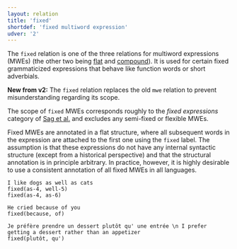```yaml
---
layout: relation
title: 'fixed'
shortdef: 'fixed multiword expression'
udver: '2'
---
```


The `fixed` relation is one of the three relations for multiword expressions (MWEs)
(the other two being [flat]() and [compound]()). 
It is used for certain fixed grammaticized expressions that behave
like function words or short adverbials.

**New from v2:** The `fixed` relation replaces the old `mwe` relation to prevent misunderstanding regarding its scope.

The scope of `fixed` MWEs corresponds roughly to the *fixed
expressions* category of
[Sag et al.](http://lingo.stanford.edu/pubs/WP-2001-03.pdf)
and excludes any semi-fixed or flexible MWEs. 

Fixed MWEs are annotated in a flat structure, where all subsequent words in the expression 
are attached to the first one using the `fixed` label. The assumption is that these expressions
do not have any internal syntactic structure (except from a historical perspective) and that the
structural annotation is in principle arbitrary. In practice, however, it is highly desirable to use
a consistent annotation of all fixed MWEs in all languages.

~~~ sdparse
I like dogs as well as cats
fixed(as-4, well-5)
fixed(as-4, as-6)
~~~

~~~ sdparse
He cried because of you
fixed(because, of)
~~~

~~~ sdparse
Je préfère prendre un dessert plutôt qu' une entrée \n I prefer getting a dessert rather than an appetizer
fixed(plutôt, qu')
~~~

<!-- Interlanguage links updated Út zář 29 20:23:31 CEST 2020 -->
